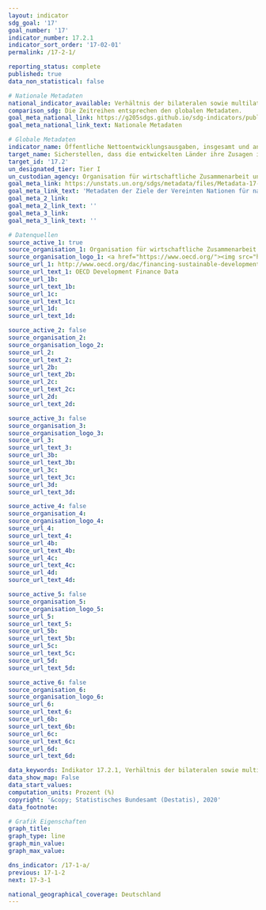 ```yaml
---
layout: indicator
sdg_goal: '17'
goal_number: '17'
indicator_number: 17.2.1
indicator_sort_order: '17-02-01'
permalink: /17-2-1/

reporting_status: complete
published: true
data_non_statistical: false

# Nationale Metadaten
national_indicator_available: Verhältnis der bilateralen sowie multilateralen öffentlichen Nettoentwicklungslausgaben für die am wenigsten entwickelten Länder (LDCs) zum BNE <br> Verhältnis der öffentlichen Nettoentwicklungsausgaben zum BNE
comparison_sdg: Die Zeitreihen entsprechen den globalen Metadaten.
goal_meta_national_link: https://g205sdgs.github.io/sdg-indicators/public/MetaDe/17.2.1.pdf
goal_meta_national_link_text: Nationale Metadaten

# Globale Metadaten
indicator_name: Öffentliche Nettoentwicklungsausgaben, insgesamt und an am wenigsten entwickelte Länder, als Anteil am Bruttonationaleinkommen (BNE) der Geberländer des Ausschusses für Entwicklungshilfe der Organisation für wirtschaftliche Zusammenarbeit und Entwicklung (OECD)
target_name: Sicherstellen, dass die entwickelten Länder ihre Zusagen im Bereich der öffentlichen Entwicklungshilfe voll einhalten, einschließlich der von vielen entwickelten Ländern eingegangenen Verpflichtung, die Zielvorgabe von 0,7 Prozent ihres Bruttonationaleinkommens für öffentliche Entwicklungshilfe zugunsten der Entwicklungsländer und 0,15 bis 0,20 Prozent zugunsten der am wenigsten entwickelten Länder zu erreichen; den Gebern öffentlicher Entwicklungshilfe wird nahegelegt, die Bereitstellung von mindestens 0,20 Prozent ihres Bruttonationaleinkommens zugunsten der am wenigsten entwickelten Länder als Zielsetzung zu erwägen
target_id: '17.2'
un_designated_tier: Tier I
un_custodian_agency: Organisation für wirtschaftliche Zusammenarbeit und Entwicklung (OECD)
goal_meta_link: https://unstats.un.org/sdgs/metadata/files/Metadata-17-02-01.pdf
goal_meta_link_text: 'Metadaten der Ziele der Vereinten Nationen für nachhaltige Entwicklung'
goal_meta_2_link: 
goal_meta_2_link_text: ''
goal_meta_3_link: 
goal_meta_3_link_text: ''

# Datenquellen
source_active_1: true
source_organisation_1: Organisation für wirtschaftliche Zusammenarbeit und Entwicklung (OECD)
source_organisation_logo_1: <a href="https://www.oecd.org/"><img src="https://g205sdgs.github.io/sdg-indicators/public/OrgImgDe/oecd.png" alt="Logo oecd" style="height:60px; width:148px"/></a>
source_url_1: http://www.oecd.org/dac/financing-sustainable-development/development-finance-data/
source_url_text_1: OECD Development Finance Data
source_url_1b: 
source_url_text_1b: 
source_url_1c: 
source_url_text_1c: 
source_url_1d: 
source_url_text_1d: 

source_active_2: false
source_organisation_2: 
source_organisation_logo_2: 
source_url_2: 
source_url_text_2: 
source_url_2b: 
source_url_text_2b: 
source_url_2c: 
source_url_text_2c: 
source_url_2d: 
source_url_text_2d: 

source_active_3: false
source_organisation_3: 
source_organisation_logo_3: 
source_url_3: 
source_url_text_3: 
source_url_3b: 
source_url_text_3b: 
source_url_3c: 
source_url_text_3c: 
source_url_3d: 
source_url_text_3d: 

source_active_4: false
source_organisation_4: 
source_organisation_logo_4: 
source_url_4: 
source_url_text_4: 
source_url_4b: 
source_url_text_4b: 
source_url_4c: 
source_url_text_4c: 
source_url_4d: 
source_url_text_4d: 

source_active_5: false
source_organisation_5: 
source_organisation_logo_5: 
source_url_5: 
source_url_text_5: 
source_url_5b: 
source_url_text_5b: 
source_url_5c: 
source_url_text_5c: 
source_url_5d: 
source_url_text_5d: 

source_active_6: false
source_organisation_6: 
source_organisation_logo_6: 
source_url_6: 
source_url_text_6: 
source_url_6b: 
source_url_text_6b: 
source_url_6c: 
source_url_text_6c: 
source_url_6d: 
source_url_text_6d: 

data_keywords: Indikator 17.2.1, Verhältnis der bilateralen sowie multilateralen öffentlichen Nettoentwicklungslausgaben für die am wenigsten entwickelten Länder (LDCs) zum BNE, Verhältnis der öffentlichen Nettoentwicklungsausgaben zum BNE, Organisation für wirtschaftliche Zusammenarbeit und Entwicklung (OECD)
data_show_map: False
data_start_values: 
computation_units: Prozent (%)
copyright: '&copy; Statistisches Bundesamt (Destatis), 2020'
data_footnote: 

# Grafik Eigenschaften
graph_title: 
graph_type: line
graph_min_value: 
graph_max_value: 

dns_indicator: /17-1-a/
previous: 17-1-2
next: 17-3-1

national_geographical_coverage: Deutschland
---
```


